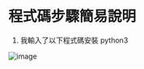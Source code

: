 # 程式碼步驟簡易說明
1. 我輸入了以下程式碼安裝 python3


![image](https://user-images.githubusercontent.com/7067720/148654630-d637a85c-e1e6-49ac-8063-8f0a6413a682.png)
